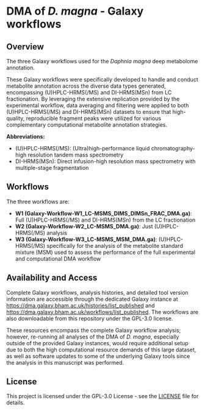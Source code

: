 # DMA of *D. magna* - Galaxy workflows 

## Overview

The three Galaxy workflows used for the *Daphnia magna* deep metabolome annotation.

These Galaxy workflows were specifically developed to handle and conduct metabolite annotation across the diverse data types generated, encompassing (U)HPLC-HRMS(/MS) and DI-HRMS(MSn) from LC fractionation. By leveraging the extensive replication provided by the experimental workflow, data averaging and filtering were applied to both (U)HPLC-HRMS(/MS) and DI-HRMS(MSn) datasets to ensure that high-quality, reproducible fragment peaks were utilized for various complementary computational metabolite annotation strategies.

**Abbreviations:**
- (U)HPLC-HRMS(/MS): (Ultra)high-performance liquid chromatography-high resolution tandem mass spectrometry
- DI-HRMS(MSn): Direct infusion-high resolution mass spectrometry with multiple-stage fragmentation



## Workflows

The three workflows are:

- **W1 (Galaxy-Workflow-W1_LC-MSMS_DIMS_DIMSn_FRAC_DMA.ga)**: Full (U)HPLC-HRMS(/MS) and DI-HRMS(MSn) from the LC fractionation
- **W2 (Galaxy-Workflow-W2_LC-MSMS_DMA.ga)**: Just (U)HPLC-HRMS(/MS) analysis
- **W3 (Galaxy-Workflow-W3_LC-MSMS_MSM_DMA.ga)**: (U)HPLC-HRMS(/MS) specifically for the analysis of the metabolite standard mixture (MSM) used to assess the performance of the full experimental and computational DMA workflow

## Availability and Access

Complete Galaxy workflows, analysis histories, and detailed tool version information are accessible through the dedicated Galaxy instance at https://dma.galaxy.bham.ac.uk/histories/list_published and https://dma.galaxy.bham.ac.uk/workflows/list_published. The workflows are also downloadable from this repository under the GPL-3.0 license. 

These resources encompass the complete Galaxy workflow analysis; however, re-running all analyses of the DMA of *D. magna*, especially outside of the provided Galaxy instances, would require additional setup due to both the high computational resource demands of this large dataset, as well as software updates to some of the underlying Galaxy tools since the analysis in this manuscript was performed.

## License

This project is licensed under the GPL-3.0 License - see the [LICENSE](LICENSE) file for details.
